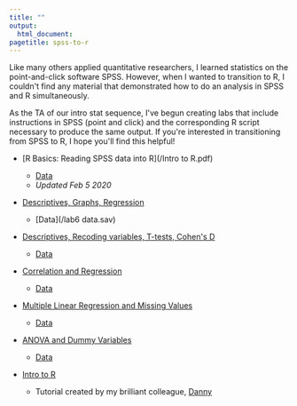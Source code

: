 ```yaml
---
title: ""
output:
  html_document:
pagetitle: spss-to-r
---
```

Like many others applied quantitative researchers, I learned statistics on the point-and-click software SPSS.  However, when I wanted to transition to R, I couldn't find any material that demonstrated how to do an analysis in SPSS and R simultaneously.        

As the TA of our intro stat sequence, I've begun creating labs that include instructions in SPSS (point and click) and the corresponding R script necessary to produce the same output.  If you're interested in transitioning from SPSS to R, I hope you'll find this helpful!

- [R Basics: Reading SPSS data into R](/Intro to R.pdf)
  - [Data](/lab7data.sav)
  - *Updated Feb 5 2020*

- [Descriptives, Graphs, Regression](/Lab_6.pdf)
  - [Data](/lab6 data.sav)  

- [Descriptives, Recoding variables, T-tests, Cohen's D](/Lab-7.pdf)
  - [Data](/lab7data.sav)

- [Correlation and Regression](/Lab-1.pdf)
  - [Data](/lab1data.sav)

- [Multiple Linear Regression and Missing Values](/Lab-2.pdf)
  - [Data](/week2d.sav)
  
- [ANOVA and Dummy Variables](/Week-4-Lab.pdf)
  - [Data](/Week4.sav)
  
- [Intro to R](https://dbkatz.com/presentations/) 
  - Tutorial created by my brilliant colleague, [Danny](https://dbkatz.com/about/)
